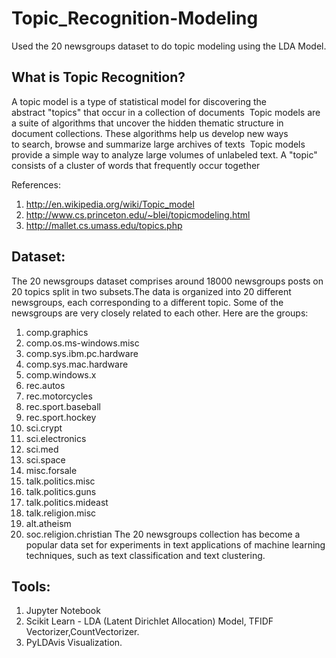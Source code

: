 # Topic_Recognition-Modeling
Used the 20 newsgroups dataset to do topic modeling using the LDA Model.
## What is Topic Recognition?

A topic model is a type of statistical model for discovering the abstract "topics" that occur in a collection of documents 
 Topic models are a suite of algorithms that uncover the hidden thematic structure in document collections. These algorithms help us develop new ways to search, browse and summarize large archives of texts 
Topic models provide a simple way to analyze large volumes of unlabeled text. A "topic" consists of a cluster of words that frequently occur together


References:
1. http://en.wikipedia.org/wiki/Topic_model
2. http://www.cs.princeton.edu/~blei/topicmodeling.html
3. http://mallet.cs.umass.edu/topics.php

## Dataset:

The 20 newsgroups dataset comprises around 18000 newsgroups posts on 20 topics split in two subsets.The data is organized into 20 different newsgroups, each corresponding to a different topic. Some of the newsgroups are very closely related to each other. Here are the groups:
1. comp.graphics
2. comp.os.ms-windows.misc
3. comp.sys.ibm.pc.hardware
4. comp.sys.mac.hardware
5. comp.windows.x	
6. rec.autos
7. rec.motorcycles
8. rec.sport.baseball
9. rec.sport.hockey	
10. sci.crypt
11. sci.electronics
12. sci.med
13. sci.space
14. misc.forsale	
15. talk.politics.misc
16. talk.politics.guns
17. talk.politics.mideast	
18. talk.religion.misc
19. alt.atheism
20. soc.religion.christian
The 20 newsgroups collection has become a popular data set for experiments in text applications of machine learning techniques, such as text classification and text clustering.

## Tools:
1. Jupyter Notebook
2. Scikit Learn - LDA (Latent Dirichlet Allocation) Model, TFIDF Vectorizer,CountVectorizer.
3. PyLDAvis Visualization.
